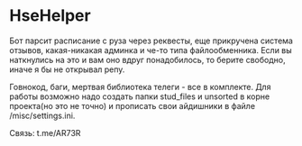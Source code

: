 # HseHelper

Бот парсит расписание с руза через реквесты, еще прикручена система отзывов, какая-никакая админка и че-то типа файлообменника. Если вы наткнулись на это и вам оно вдруг понадобилось, то берите свободно, иначе я бы не открывал репу.

Говнокод, баги, мертвая библиотека телеги - все в комплекте. Для работы возможно надо создать папки stud_files и unsorted в корне проекта(но это не точно) и прописать свои айдишники в файле /misc/settings.ini.

Связь: t.me/AR73R
